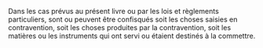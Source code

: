 Dans les cas prévus au présent livre ou par les lois et règlements particuliers, sont ou peuvent être confisqués soit les choses saisies en contravention, soit les choses produites par la contravention, soit les matières ou les instruments qui ont servi ou étaient destinés à la commettre.